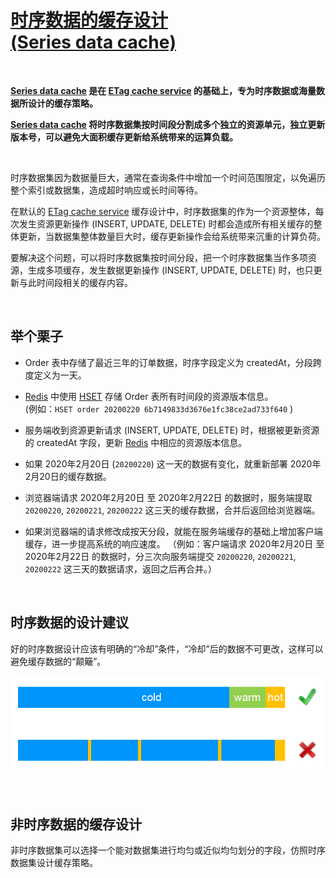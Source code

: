 # [时序数据的缓存设计 <br/> (Series data cache)](https://aiportal.github.io/series-data-cache/)

<br/>

**[Series data cache](https://aiportal.github.io/series-data-cache/) 是在 [ETag cache service](https://aiportal.github.io/etag-cache-service/) 的基础上，专为时序数据或海量数据所设计的缓存策略。**

**[Series data cache](https://aiportal.github.io/series-data-cache/) 将时序数据集按时间段分割成多个独立的资源单元，独立更新版本号，可以避免大面积缓存更新给系统带来的运算负载。**

<br/>

时序数据集因为数据量巨大，通常在查询条件中增加一个时间范围限定，以免遍历整个索引或数据集，造成超时响应或长时间等待。

在默认的 [ETag cache service](https://aiportal.github.io/etag-cache-service/) 缓存设计中，时序数据集的作为一个资源整体，每次发生资源更新操作 (INSERT, UPDATE, DELETE) 时都会造成所有相关缓存的整体更新，当数据集整体数量巨大时，缓存更新操作会给系统带来沉重的计算负荷。

要解决这个问题，可以将时序数据集按时间分段，把一个时序数据集当作多项资源，生成多项缓存，发生数据更新操作 (INSERT, UPDATE, DELETE) 时，也只更新与此时间段相关的缓存内容。

<br/>

## 举个栗子

* Order 表中存储了最近三年的订单数据，时序字段定义为 createdAt，分段跨度定义为一天。

* [Redis](https://redis.io) 中使用 [HSET](https://redis.io/commands/hset) 存储 Order 表所有时间段的资源版本信息。  
 (例如：`HSET order 20200220 6b7149833d3676e1fc38ce2ad733f640` )

* 服务端收到资源更新请求 (INSERT, UPDATE, DELETE) 时，根据被更新资源的 createdAt 字段，更新 [Redis](https://redis.io) 中相应的资源版本信息。

* 如果 2020年2月20日 (`20200220`) 这一天的数据有变化，就重新部署 2020年2月20日的缓存数据。

* 浏览器端请求 2020年2月20日 至 2020年2月22日 的数据时，服务端提取 `20200220`, `20200221`, `20200222` 这三天的缓存数据，合并后返回给浏览器端。

* 如果浏览器端的请求修改成按天分段，就能在服务端缓存的基础上增加客户端缓存，进一步提高系统的响应速度。
（例如：客户端请求 2020年2月20日 至 2020年2月22日 的数据时，分三次向服务端提交 `20200220`, `20200221`, `20200222` 这三天的数据请求，返回之后再合并。）

<br/>

## 时序数据的设计建议

好的时序数据设计应该有明确的“冷却”条件，“冷却”后的数据不可更改，这样可以避免缓存数据的“颠簸”。

![](./series-cool.png)

<br/>

## 非时序数据的缓存设计

非时序数据集可以选择一个能对数据集进行均匀或近似均匀划分的字段，仿照时序数据集设计缓存策略。

<br/>
<br/>
